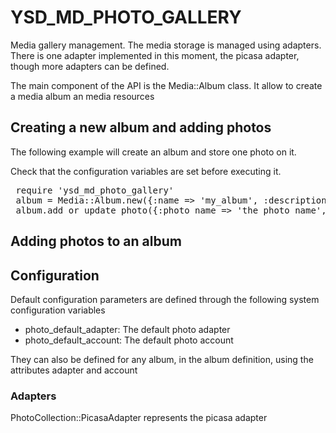 YSD_MD_PHOTO_GALLERY
====================

<p>Media gallery management. The media storage is managed using adapters. There is one adapter implemented in this moment, the picasa adapter, though more adapters can be defined.</p>

<p>The main component of the API is the Media::Album class. It allow to create a media album an media resources</p>

<h2>Creating a new album and adding photos</h2>

<p>The following example will create an album and store one photo on it.</p>
<p>Check that the configuration variables are set before executing it.</p>

<pre>
 require 'ysd_md_photo_gallery'
 album = Media::Album.new({:name => 'my_album', :description => 'album description', :width => 640, :height=>480})
 album.add_or_update_photo({:photo_name => 'the photo name', :photo_description => 'photo description'}, File.open("photo path"))
</pre>

<h2>Adding photos to an album</h2>

<h2>Configuration</h2>

<p>Default configuration parameters are defined through the following system configuration variables</p>

<ul>
  <li>photo_default_adapter: The default photo adapter</li>
  <li>photo_default_account: The default photo account</li>
</ul>

<p>They can also be defined for any album, in the album definition, using the attributes adapter and account</p>

<h3>Adapters</h3>

<p>PhotoCollection::PicasaAdapter represents the picasa adapter</p>